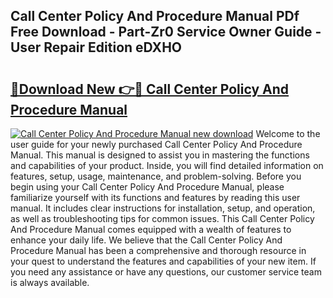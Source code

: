 ## Call Center Policy And Procedure Manual PDf Free Download - Part-Zr0 Service Owner Guide - User Repair Edition eDXHO

# <h2><a href="http://bc6113.oget.top/?id=Call+Center+Policy+And+Procedure+Manual">🔗Download New 👉🔴 Call Center Policy And Procedure Manual</a></h2>

[![Call Center Policy And Procedure Manual new download](https://i.imgur.com/5g1atiW.png)](http://bc6113.oget.top/?id=Call+Center+Policy+And+Procedure+Manual)
Welcome to the user guide for your newly purchased Call Center Policy And Procedure Manual. This manual is designed to assist you in mastering the functions and capabilities of your product. Inside, you will find detailed information on features, setup, usage, maintenance, and problem-solving. Before you begin using your Call Center Policy And Procedure Manual, please familiarize yourself with its functions and features by reading this user manual. It includes clear instructions for installation, setup, and operation, as well as troubleshooting tips for common issues. This Call Center Policy And Procedure Manual comes equipped with a wealth of features to enhance your daily life. We believe that the Call Center Policy And Procedure Manual has been a comprehensive and thorough resource in your quest to understand the features and capabilities of your new item. If you need any assistance or have any questions, our customer service team is always available.
